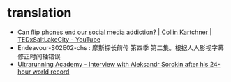 # translation

- [Can flip phones end our social media addiction? | Collin Kartchner | TEDxSaltLakeCity - YouTube](https://www.youtube.com/watch?v=uMb0wqTqE_4)
- Endeavour-S02E02-chs : 摩斯探长前传 第四季  第二集。根据人人影视字幕修正时间轴错误
- [ Ultrarunning Academy - Interview with Aleksandr Sorokin after his 24-hour world record ](https://www.youtube.com/watch?v=0d3KyxReWuw)
